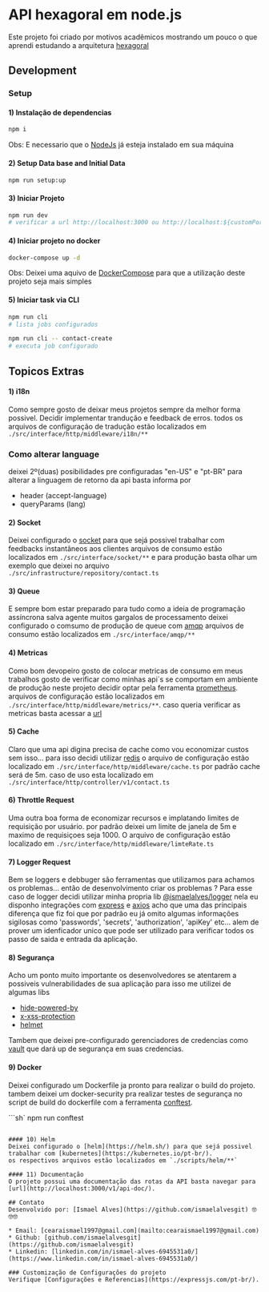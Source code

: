 # API hexagoral em node.js
Este projeto foi criado por motivos acadêmicos mostrando um pouco o que aprendi estudando a arquitetura [hexagoral](https://medium.com/tableless/desvendando-a-arquitetura-hexagonal-52c56f8824c)

## Development

### Setup

#### 1) Instalação de dependencias
``` sh
npm i 
```
Obs: E necessario que o [NodeJs](https://nodejs.org/en/) já esteja instalado em sua máquina

#### 2) Setup Data base and Initial Data
``` sh
npm run setup:up
```

#### 3) Iniciar Projeto
``` sh
npm run dev
# verificar a url http://localhost:3000 ou http://localhost:${customPort}
```

#### 4) Iniciar projeto no docker
``` sh
docker-compose up -d 
```
Obs: Deixei uma aquivo de [DockerCompose](https://docs.docker.com/compose/) para que a utilização deste projeto seja mais simples

#### 5) Iniciar task via CLI
``` sh
npm run cli
# lista jobs configurados
```

``` sh
npm run cli -- contact-create
# executa job configurado
```

## Topicos Extras

#### 1) i18n
Como sempre gosto de deixar meus projetos sempre da melhor forma possivel. 
Decidir implementar trandução e feedback de erros. todos os arquivos de configuração de tradução estão 
localizados em `./src/interface/http/middleware/i18n/**`

### Como alterar language
deixei 2º(duas) posibilidades pre configuradas "en-US" e "pt-BR" para alterar a linguagem de retorno da api basta informa por
- header (accept-language)
- queryParams (lang)

#### 2) Socket
Deixei configurado o [socket](https://socket.io/) para que sejá possivel trabalhar com feedbacks instantâneos aos clientes 
arquivos de consumo estão localizados em `./src/interface/socket/**` e para produção basta olhar um exemplo que deixei
no arquivo `./src/infrastructure/repository/contact.ts`

#### 3) Queue
E sempre bom estar preparado para tudo como a ideia de programação assíncrona salva agente muitos gargalos de processamento
deixei configurado o comsumo de produção de queue com [amqp](https://www.amqp.org/) arquivos de consumo estão localizados em
`./src/interface/amqp/**`

#### 4) Metricas
Como bom devopeiro gosto de colocar metricas de consumo em meus trabalhos gosto de verificar como minhas api´s se comportam em
ambiente de produção neste projeto decidir optar pela ferramenta [prometheus](https://prometheus.io/). 
arquivos de configuração estão localizados em `./src/interface/http/middleware/metrics/**`. caso queria verificar as metricas basta
acessar a [url](http://localhost:3000/v1/system/metrics)

#### 5) Cache
Claro que uma api digina precisa de cache como vou economizar custos sem isso... para isso decidi utilizar [redis](https://redis.io/)
o arquivo de configuração estão localizado em `./src/interface/http/middleware/cache.ts` por padrão cache será de 5m. 
caso de uso esta localizado em `./src/interface/http/controller/v1/contact.ts`

#### 6) Throttle Request
Uma outra boa forma de economizar recursos e implatando limites de requisição por usuário. por padrão deixei um limite de janela de 5m e maximo de requisiçoes seja 1000. O arquivo de configuração estão localizado em `./src/interface/http/middleware/limteRate.ts`

#### 7) Logger Request
Bem se loggers e debbuger são ferramentas que utilizamos para achamos os problemas... então de desenvolvimento criar os problemas ?
Para esse caso de logger decidi utilizar minha propria lib [@ismaelalves/logger](https://www.npmjs.com/package/@ismaelalves/logger) 
nela eu disponho integrações com [express](https://expressjs.com/pt-br/) e [axios](https://axios-http.com/docs/intro) acho que uma das
principais diferença que fiz foi que por padrão eu já omito algumas informações sigilosas como 'passwords', 'secrets', 'authorization', 'apiKey' etc...
alem de prover um idenficador unico que pode ser utilizado para verificar todos os passo de saida e entrada da aplicação.

#### 8) Segurança
Acho um ponto muito importante os desenvolvedores se atentarem a possiveis vulnerabilidades de sua aplicação para isso me utilizei de algumas libs
- [hide-powered-by](https://www.npmjs.com/package/hide-powered-by)
- [x-xss-protection](https://www.npmjs.com/package/x-xss-protection)
- [helmet](https://helmetjs.github.io/)

Tambem que deixei pre-configurado gerenciadores de credencias como [vault](https://www.vaultproject.io/) que dará up de
segurança em suas credencias.


#### 9) Docker
Deixei configurado um Dockerfile ja pronto para realizar o build do projeto. tambem deixei um docker-security pra realizar testes de segurança 
no script de build do dockerfile com a ferramenta [conftest](https://github.com/open-policy-agent/conftest).

```sh`
npm run conftest
```

#### 10) Helm
Deixei configurado o [helm](https://helm.sh/) para que sejá possivel trabalhar com [kubernetes](https://kubernetes.io/pt-br/).
os respectivos arquivos estão localizados em `./scripts/helm/**`

#### 11) Documentação
O projeto possui uma documentação das rotas da API basta navegar para [url](http://localhost:3000/v1/api-doc/).

## Contato
Desenvolvido por: [Ismael Alves](https://github.com/ismaelalvesgit) 🤓🤓🤓

* Email: [cearaismael1997@gmail.com](mailto:cearaismael1997@gmail.com) 
* Github: [github.com/ismaelalvesgit](https://github.com/ismaelalvesgit)
* Linkedin: [linkedin.com/in/ismael-alves-6945531a0/](https://www.linkedin.com/in/ismael-alves-6945531a0/)

### Customização de Configurações do projeto
Verifique [Configurações e Referencias](https://expressjs.com/pt-br/).


